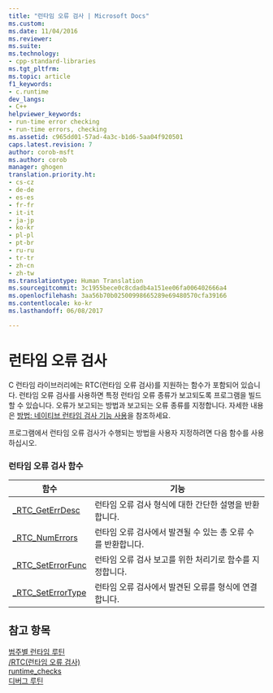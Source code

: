 ```yaml
---
title: "런타임 오류 검사 | Microsoft Docs"
ms.custom: 
ms.date: 11/04/2016
ms.reviewer: 
ms.suite: 
ms.technology:
- cpp-standard-libraries
ms.tgt_pltfrm: 
ms.topic: article
f1_keywords:
- c.runtime
dev_langs:
- C++
helpviewer_keywords:
- run-time error checking
- run-time errors, checking
ms.assetid: c965dd01-57ad-4a3c-b1d6-5aa04f920501
caps.latest.revision: 7
author: corob-msft
ms.author: corob
manager: ghogen
translation.priority.ht:
- cs-cz
- de-de
- es-es
- fr-fr
- it-it
- ja-jp
- ko-kr
- pl-pl
- pt-br
- ru-ru
- tr-tr
- zh-cn
- zh-tw
ms.translationtype: Human Translation
ms.sourcegitcommit: 3c1955bece0c8cdadb4a151ee06fa006402666a4
ms.openlocfilehash: 3aa56b70b02500998665289e69480570cfa39166
ms.contentlocale: ko-kr
ms.lasthandoff: 06/08/2017

---
```

# <a name="run-time-error-checking"></a>런타임 오류 검사
C 런타임 라이브러리에는 RTC(런타임 오류 검사)를 지원하는 함수가 포함되어 있습니다. 런타임 오류 검사를 사용하면 특정 런타임 오류 종류가 보고되도록 프로그램을 빌드할 수 있습니다. 오류가 보고되는 방법과 보고되는 오류 종류를 지정합니다. 자세한 내용은 [방법: 네이티브 런타임 검사 기능 사용](/visualstudio/debugger/how-to-use-native-run-time-checks)을 참조하세요.  
  
 프로그램에서 런타임 오류 검사가 수행되는 방법을 사용자 지정하려면 다음 함수를 사용하십시오.  
  
### <a name="run-time-error-checking-functions"></a>런타임 오류 검사 함수  
  
|함수|기능|  
|--------------|---------|  
|[_RTC_GetErrDesc](../c-runtime-library/reference/rtc-geterrdesc.md)|런타임 오류 검사 형식에 대한 간단한 설명을 반환합니다.|  
|[_RTC_NumErrors](../c-runtime-library/reference/rtc-numerrors.md)|런타임 오류 검사에서 발견될 수 있는 총 오류 수를 반환합니다.|  
|[_RTC_SetErrorFunc](../c-runtime-library/reference/rtc-seterrorfunc.md)|런타임 오류 검사 보고를 위한 처리기로 함수를 지정합니다.|  
|[_RTC_SetErrorType](../c-runtime-library/reference/rtc-seterrortype.md)|런타임 오류 검사에서 발견된 오류를 형식에 연결합니다.|  
  
## <a name="see-also"></a>참고 항목  
 [범주별 런타임 루틴](../c-runtime-library/run-time-routines-by-category.md)   
 [/RTC(런타임 오류 검사)](../build/reference/rtc-run-time-error-checks.md)   
 [runtime_checks](../preprocessor/runtime-checks.md)   
 [디버그 루틴](../c-runtime-library/debug-routines.md)
